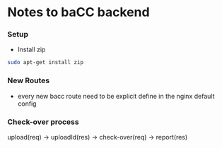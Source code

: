 # Notes to baCC backend

### Setup

* Install zip
```bash
sudo apt-get install zip

```

### New Routes

* every new bacc route need to be explicit define in the nginx default config

### Check-over process
upload(req) -> uploadId(res) -> check-over(req) -> report(res) 
